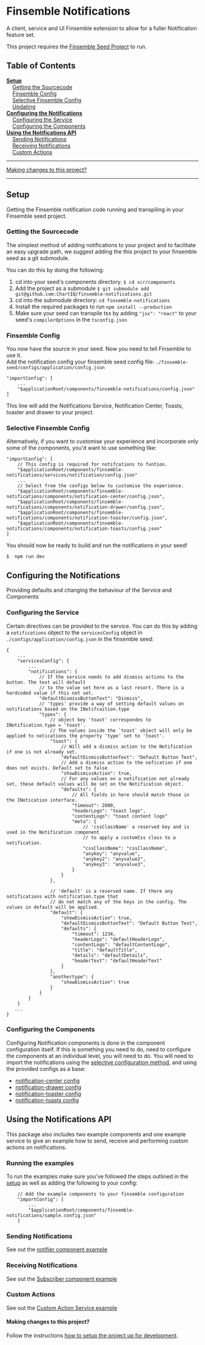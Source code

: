 # Finsemble Notifications
A client, service and UI Finsemble extension to allow for a fuller Notification feature set. 

This project requires the [Finsemble Seed Project](https://github.com/ChartIQ/finsemble-seed) to run.

## Table of Contents

**[Setup](#setup)**  
&nbsp;&nbsp;&nbsp;&nbsp;[Getting the Sourcecode](#getting-the-sourcecode)  
&nbsp;&nbsp;&nbsp;&nbsp;[Finsemble Config](#finsemble-config)  
&nbsp;&nbsp;&nbsp;&nbsp;[Selective Finsemble Config](#selective-finsemble-config)  
&nbsp;&nbsp;&nbsp;&nbsp;[Updating](#updating)  
**[Configuring the Notifications](#configuring-the-notifications)**  
&nbsp;&nbsp;&nbsp;&nbsp;[Configuring the Service](#configuring-the-service)  
&nbsp;&nbsp;&nbsp;&nbsp;[Configuring the Components](#configuring-the-components)   
**[Using the Notifications API](#using-the-notifications-api)**  
&nbsp;&nbsp;&nbsp;&nbsp;[Sending Notifications](#sending-notifications)  
&nbsp;&nbsp;&nbsp;&nbsp;[Receiving Notifications](#receiving-notifications)  
&nbsp;&nbsp;&nbsp;&nbsp;[Custom Actions](#custom-actions)  


---   
[Making changes to this project?](#making-changes-to-this-project)

---

## Setup

Getting the Finsemble notification code running and transpiling in your Finsemble seed project.  

### Getting the Sourcecode
The simplest method of adding notifications to your project and to facilitate an easy upgrade path,
we suggest adding the this project to your finsemble seed as a git submodule.

You can do this by doing the following:
1. cd into your seed's components directory. `$ cd scr/components`
1. Add the project as a submodule `$ git submodule add git@github.com:ChartIQ/finsemble-notifications.git`
2. cd into the submodule directory: `cd finsemble-notifications`
3. Install the required packages to run `npm install --production`
5. Make sure your seed can transpile tsx by adding `"jsx": "react"` to your seed's `compilerOptions` in the `tsconfig.json`

### Finsemble Config
You now have the source in your seed. Now you need to tell Finsemble to use it.  
Add the notification config your finsemble seed config file: `./finsemble-seed/configs/application/config.json`
``` 
"importConfig": [
    ...
    "$applicationRoot/components/finsemble-notifications/config.json"
]
```

This line will add the Notifications Service, Notification Center, Toasts, toaster and drawer to your project. 

### Selective Finsemble Config
Alternatively, if you want to customise your experience and incorporate only some of the components, you'd want to use something like:

```
"importConfig": [
    // This config is required for notifcations to funtion.
    "$applicationRoot/components/finsemble-notifications/services/notification/config.json"
    ...
    // Select from the configs below to customise the experience.
    "$applicationRoot/components/finsemble-notifications/components/notification-center/config.json",
    "$applicationRoot/components/finsemble-notifications/components/notification-drawer/config.json",
    "$applicationRoot/components/finsemble-notifications/components/notification-toaster/config.json",
    "$applicationRoot/components/finsemble-notifications/components/notification-toasts/config.json"
]
```

You should now be ready to build and run the notifications in your seed!

    $  npm run dev

## Configuring the Notifications

Providing defaults and changing the behaviour of the Service and Components

### Configuring the Service
Certain directives can be provided to the service. 
You can do this by adding a `notifications` object to the `servicesConfig` object in `./configs/application/config.json` in the finsemble seed:

```
{
    ...
    "servicesConfig": {
        ...
        "notifications": {
            // If the service needs to add dismiss actions to the button. The text will default 
            // to the value set here as a last resort. There is a hardcoded value if this not set.
            "defaultDismissButtonText": "Dismiss",
            // 'types' provide a way of setting default values on notifications based on the INotifcaition.type 
            "types": {
                // object key 'toast' correspondes to INotification.type = 'toast'. 
                // The values inside the `toast` object will only be applied to notications the property 'type' set to 'toast'. 
                "toast": {
                    // Will add a dismiss action to the Notification if one is not already set.
                    "defaultDismissButtonText": "Default Button Text",
                    // Add a dismiss action to the nofication if one does not exists. Default set to false
                    "showDismissAction": true,
                    // For any values on a notification not already set, these default values will be set on the Notification object.
                    "defaults": {
                        // All fields in here should match those in the INotication interface. 
                        "timeout": 2000,
                        "headerLogo": "toast logo",
                        "contentLogo": "toast content logo"
                        "meta": {
                            // 'cssClassName' a reserved key and is used in the Notification component 
                            // to apply a customCss class to a notification.
                            "cssClassName": "cssClassName",
                            "anykey": "anyvalue",
                            "anykey2": "anyvalue2",
                            "anykey3": "anyvalue3",
                        }
                    }
                },

                // 'default' is a reserved name. If there any notifications with notification.type that
                // do not match any of the keys in the config. The values in default will be applied. 
                "default": {
                    "showDismissAction": true,
                    "defaultDismissButtonText": "Default Button Text",
                    "defaults": {
                        "timeout": 1234,
                        "headerLogo": "defaultHeaderLogo",
                        "contentLogo": "defaultContentLogo",
                        "title": "defaultTitle",
                        "details": "defaultDetails",
                        "headerText": "defaultHeaderText"
                    }
                },
                "anothertype": {
                    "showDismissAction": true
                }
            }
        }
    }
   ...
}
```

### Configuring the Components

Configuring Notification components is done in the component configuration itself. If this is something you need to do, 
need to configure the components at an individual level, you will need to do. You will need to import the
notifications using the [selective configuration method](#selective-finsemble-config), and using the provided configs as a base:  
* [notification-center config](components/notification-center/config.json)  
* [notification-drawer config](components/notification-drawer/config.json)  
* [notification-toaster config](components/notification-toaster/config.json)  
* [notification-toasts config](components/notification-toasts/config.json)  



## Using the Notifications API

This package also includes two example components and one example service to give an example how to send, receive and 
performing custom actions on notifications.

### Running the examples

To run the examples make sure you've followed the steps outlined in the [setup](#setup) as well as adding the following to your config:
```
    // Add the example components to your finsemble configuration 
    "importConfig": [
        ...
        "$applicationRoot/components/finsemble-notifications/sample.config.json"
    ]
```

### Sending Notifications
See out the [notifier component example](components/notify/Readme.md)

### Receiving Notifications
See out the [Subscriber component example](components/subscriber/Readme.md)

### Custom Actions
See out the [Custom Action Service example](services/exampleCustomAction/Readme.md)

#### Making changes to this project?  
Follow the instructions [how to setup the project up for development](./docs/developing.md). 
